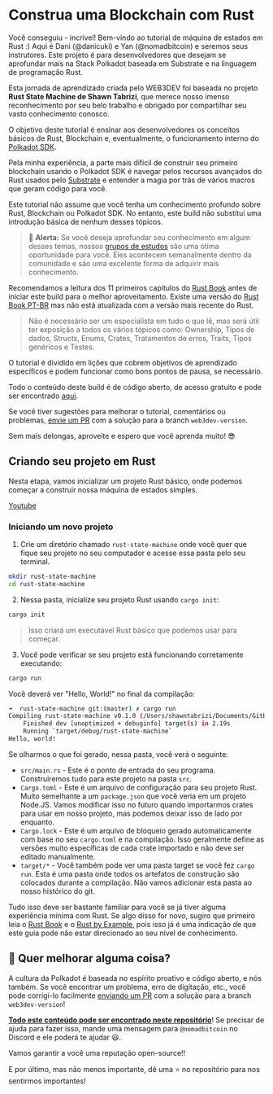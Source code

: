 # Construa uma Blockchain com Rust

Você conseguiu - incrível! Bem-vindo ao tutorial de máquina de estados em Rust :)
Aqui é Dani (@danicuki) e Yan (@nomadbitcoin) e seremos seus instrutores.
Este projeto é para desenvolvedores que desejam se aprofundar mais na Stack Polkadot baseada em Substrate e na linguagem de programação Rust.

Esta jornada de aprendizado criada pelo WEB3DEV foi baseada no projeto **Rust State Machine de Shawn Tabrizi**, que merece nosso imenso reconhecimento por seu belo trabalho e obrigado por compartilhar seu vasto conhecimento conosco.

O objetivo deste tutorial é ensinar aos desenvolvedores os conceitos básicos de Rust, Blockchain e, eventualmente, o funcionamento interno do [Polkadot SDK](https://github.com/paritytech/polkadot-sdk).

Pela minha experiência, a parte mais difícil de construir seu primeiro blockchain usando o Polkadot SDK é navegar pelos recursos avançados do Rust usados pelo [Substrate](https://github.com/paritytech/polkadot-sdk/tree/master/substrate) e entender a magia por trás de vários macros que geram código para você.

Este tutorial não assume que você tenha um conhecimento profundo sobre Rust, Blockchain ou Polkadot SDK. No entanto, este build não substitui uma introdução básica de nenhum desses tópicos.

> 🚨 **Alerta:** Se você deseja aprofundar seu conhecimento em algum desses temas, nossos [grupos de estudos](https://www.w3d.community/grupos-de-estudos) são uma ótima oportunidade para você. Eles acontecem semanalmente dentro da comunidade e são uma excelente forma de adquirir mais conhecimento.

Recomendamos a leitura dos 11 primeiros capítulos do [Rust Book](https://doc.rust-lang.org/book/) antes de iniciar este build para o melhor aproveitamento. Existe uma versão do [Rust Book PT-BR](https://rust-br.github.io/rust-book-pt-br/) mas não está atualizada com a versão mais recente do Rust.

> Não é necessário ser um especialista em tudo o que lê, mas será útil ter exposição a todos os vários tópicos como: Ownership, Tipos de dados, Structs, Enums, Crates, Tratamentos de erros, Traits, Tipos genéricos e Testes.

O tutorial é dividido em lições que cobrem objetivos de aprendizado específicos e podem funcionar como bons pontos de pausa, se necessário.

Todo o conteúdo deste build é de código aberto, de acesso gratuito e pode ser encontrado [aqui](https://github.com/w3b3d3v/rust-state-machine).

Se você tiver sugestões para melhorar o tutorial, comentários ou problemas, [envie um PR](https://github.com/w3b3d3v/buildspace-projects/pulls) com a solução para a branch `web3dev-version`.

Sem mais delongas, aproveite e espero que você aprenda muito! 😎

## Criando seu projeto em Rust

Nesta etapa, vamos inicializar um projeto Rust básico, onde podemos começar a construir nossa máquina de estados simples.

[Youtube](https://youtu.be/oBfgvUBksg4?si=xUqPPvEGjzY_O5UZ)

### Iniciando um novo projeto

1. Crie um diretório chamado `rust-state-machine` onde você quer que fique seu projeto no seu computador e acesse essa pasta pelo seu terminal.

```bash
mkdir rust-state-machine
cd rust-state-machine
```

2. Nessa pasta, inicialize seu projeto Rust usando `cargo init`:

```bash
cargo init
```

> Isso criará um executável Rust básico que podemos usar para começar.

3. Você pode verificar se seu projeto está funcionando corretamente executando:

```bash
cargo run
```

Você deverá ver "Hello, World!" no final da compilação:

```bash
➜  rust-state-machine git:(master) ✗ cargo run
Compiling rust-state-machine v0.1.0 (/Users/shawntabrizi/Documents/GitHub/rust-state-machine)
	Finished dev [unoptimized + debuginfo] target(s) in 2.19s
	Running `target/debug/rust-state-machine`
Hello, world!
```

Se olharmos o que foi gerado, nessa pasta, você verá o seguinte:

- `src/main.rs` - Este é o ponto de entrada do seu programa. Construiremos tudo para este projeto na pasta `src`.
- `Cargo.toml` - Este é um arquivo de configuração para seu projeto Rust. Muito semelhante a um `package.json` que você veria em um projeto Node.JS. Vamos modificar isso no futuro quando importarmos crates para usar em nosso projeto, mas podemos deixar isso de lado por enquanto.
- `Cargo.lock` - Este é um arquivo de bloqueio gerado automaticamente com base no seu `cargo.toml` e na compilação. Isso geralmente define as versões muito específicas de cada crate importado e não deve ser editado manualmente.
- `target/*` - Você também pode ver uma pasta target se você fez `cargo run`. Esta é uma pasta onde todos os artefatos de construção são colocados durante a compilação. Não vamos adicionar esta pasta ao nosso histórico do git.

Tudo isso deve ser bastante familiar para você se já tiver alguma experiência mínima com Rust. Se algo disso for novo, sugiro que primeiro leia o [Rust Book](https://doc.rust-lang.org/book/) e o [Rust by Example](https://doc.rust-lang.org/rust-by-example/), pois isso já é uma indicação de que este guia pode não estar direcionado ao seu nível de conhecimento.

## 🤘 Quer melhorar alguma coisa?

A cultura da Polkadot é baseada no espírito proativo e código aberto, e nós também. Se você encontrar um problema, erro de digitação, etc., você pode corrigi-lo facilmente [enviando um PR](https://github.com/w3b3d3v/buildspace-projects/pulls) com a solução para a branch `web3dev-version`!

**[Todo este conteúdo pode ser encontrado neste repositório](https://github.com/w3b3d3v/buildspace-projects/tree/web3dev-version)**! Se precisar de ajuda para fazer isso, mande uma mensagem para `@nomadbitcoin` no Discord e ele poderá te ajudar 😃.

Vamos garantir a você uma reputação open-source!!

E por último, mas não menos importante, dê uma ⭐ no repositório para nos sentirmos importantes!
